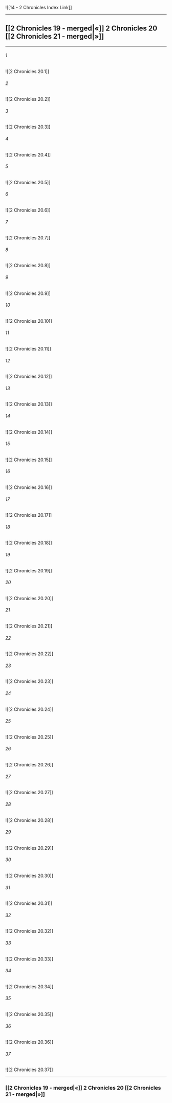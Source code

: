 ![[14 - 2 Chronicles Index Link]]

---
##  [[2 Chronicles 19 - merged|«]] 2 Chronicles 20 [[2 Chronicles 21 - merged|»]]

---

###### 1
![[2 Chronicles 20.1]] 

###### 2
![[2 Chronicles 20.2]] 

###### 3
![[2 Chronicles 20.3]] 

###### 4
![[2 Chronicles 20.4]]

###### 5 
![[2 Chronicles 20.5]] 

###### 6
![[2 Chronicles 20.6]] 

###### 7
![[2 Chronicles 20.7]] 

###### 8
![[2 Chronicles 20.8]] 

###### 9
![[2 Chronicles 20.9]] 

###### 10
![[2 Chronicles 20.10]] 

###### 11
![[2 Chronicles 20.11]] 

###### 12
![[2 Chronicles 20.12]]

###### 13
![[2 Chronicles 20.13]] 

###### 14
![[2 Chronicles 20.14]] 

###### 15
![[2 Chronicles 20.15]]

###### 16
![[2 Chronicles 20.16]] 

###### 17
![[2 Chronicles 20.17]]

###### 18
![[2 Chronicles 20.18]] 

###### 19
![[2 Chronicles 20.19]] 

###### 20
![[2 Chronicles 20.20]]

###### 21
![[2 Chronicles 20.21]] 

###### 22
![[2 Chronicles 20.22]] 

###### 23
![[2 Chronicles 20.23]]

###### 24
![[2 Chronicles 20.24]] 

###### 25
![[2 Chronicles 20.25]]

###### 26
![[2 Chronicles 20.26]] 

###### 27
![[2 Chronicles 20.27]] 

###### 28
![[2 Chronicles 20.28]]

###### 29
![[2 Chronicles 20.29]] 

###### 30
![[2 Chronicles 20.30]] 

###### 31
![[2 Chronicles 20.31]] 

###### 32
![[2 Chronicles 20.32]] 

###### 33
![[2 Chronicles 20.33]]

###### 34
![[2 Chronicles 20.34]] 

###### 35
![[2 Chronicles 20.35]]

###### 36
![[2 Chronicles 20.36]] 

###### 37
![[2 Chronicles 20.37]] 


---
###  [[2 Chronicles 19 - merged|«]] 2 Chronicles 20 [[2 Chronicles 21 - merged|»]]